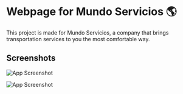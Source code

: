 # Webpage for Mundo Servicios 🌎

This project is made for Mundo Servicios, a company that brings transportation services to you the most comfortable way.

## Screenshots

![App Screenshot](https://lh3.googleusercontent.com/pw/ABLVV86ERHysD9iq06YX_9BRuevExPdoa7phLHKS3vCAcR4R9tx3hfZlWTQJq4rZZsVVp8xU76xLRUCQuhc8GzuBnYmC6VAsTxYoBJShXgpfFcbEOvTki_5j=w2400)

![App Screenshot](https://lh3.googleusercontent.com/pw/ABLVV856NG-hfUdW0wFe6odPW3j-Y38Sn8pIeuo1nAR94bsHQJX-pRURhJklEhlZllvJKAvZUfq91QkzsvMHYBjTIBQDc4nWlnK6KkNDS4YGFUQBv7zAaLBf=w2400)

